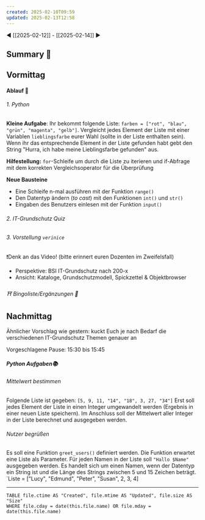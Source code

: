 ```yaml
---
created: 2025-02-10T09:59
updated: 2025-02-13T12:58
---
```

◀ [[2025-02-12]] - [[2025-02-14]] ▶
## Summary 🌲
## Vormittag
#### Ablauf 🧭
###### 1. Python
**Kleine Aufgabe**: Ihr bekommt folgende Liste: `farben = ["rot", "blau", "grün", "magenta", "gelb"]`. Vergleicht jedes Element der Liste mit einer Variablen `lieblingsfarbe` eurer Wahl (sollte in der Liste enthalten sein). Wenn ihr das entsprechende Element in der Liste gefunden habt gebt den String "Hurra, ich habe meine Lieblingsfarbe gefunden" aus.

**Hilfestellung:** `for`-Schleife um durch die Liste zu iterieren und if-Abfrage mit dem korrekten Vergleichsoperator für die Überprüfung

**Neue Bausteine**
* Eine Schleife n-mal ausführen mit der Funktion `range()`
* Den Datentyp ändern (_to cast_) mit den Funktionen `int()` und `str()`
* Eingaben des Benutzers einlesen mit der Funktion `input()`
###### 2. IT-Grundschutz Quiz
###### 3. Vorstellung `verinice`
❗Denk an das Video! (bitte erinnert euren Dozenten im Zweifelsfall)
* Perspektive: BSI IT-Grundschutz nach 200-x
* Ansicht: Kataloge, Grundschutzmodell, Spickzettel & Objektbrowser
###### ⛩ Bingoliste/Ergänzungen 🐾

## Nachmittag
Ähnlicher Vorschlag wie gestern: kuckt Euch je nach Bedarf die verschiedenen IT-Grundschutz Themen genauer an

Vorgeschlagene Pause: 15:30 bis 15:45

##### Python Aufgaben📚
###### Mittelwert bestimmen
Folgende Liste ist gegeben: `[5, 9, 11, "14", "18", 3, 27, "34"]`
Erst soll jedes Element der Liste in einen Integer umgewandelt werden (Ergebnis in einer neuen Liste speichern). Im Anschluss soll der Mittelwert aller Integer in der Liste berechnet und ausgegeben werden.
###### Nutzer begrüßen
Es soll eine Funktion `greet_users()` definiert werden. Die Funktion erwartet eine Liste als Parameter. Für jeden Namen in der Liste soll `"Hallo $Name"` ausgegeben werden. Es handelt sich um einen Namen, wenn der Datentyp ein String ist und die Länge des Strings zwischen 5 und 15 Zeichen beträgt.
`Liste = ["Lucy", "Edmund", "Peter", "Susan", 2, 3, 4]


---
```dataview
TABLE file.ctime AS "Created", file.mtime AS "Updated", file.size AS "Size" 
WHERE file.cday = date(this.file.name) OR file.mday = date(this.file.name) 
```
